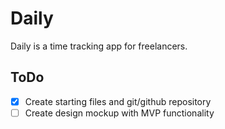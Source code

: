# Daily

Daily is a time tracking app for freelancers.

## ToDo

- [x] Create starting files and git/github repository
- [ ] Create design mockup with MVP functionality
